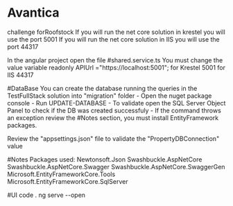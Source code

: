 # Avantica
challenge forRoofstock
If you will run the net core solution in krestel you will use the port 5001
If you will run the net core solution in IIS you will use the port 44317

In the angular project open the file
#shared.service.ts
You must change the value variable
readonly APIUrl ="https://localhost:5001";
for Krestel 
5001
for IIS
44317

#DataBase
You can create the database running the queries in the TestFullStack solution into "migration" folder
	- Open the nuget package console
	- Run UPDATE-DATABASE
	- To validate open the SQL Server Object Panel to check if the DB was created successfuly
	- If the command throws an exception review the #Notes section, you must install EntityFramework packages.
	
Review the "appsettings.json" file to validate the "PropertyDBConnection" value 

#Notes
Packages used:
Newtonsoft.Json
Swashbuckle.AspNetCore
Swashbuckle.AspNetCore.Swagger
Swashbuckle.AspNetCore.SwaggerGen
Microsoft.EntityFrameworkCore.Tools
Microsoft.EntityFrameworkCore.SqlServer

#UI
code .
ng serve --open
